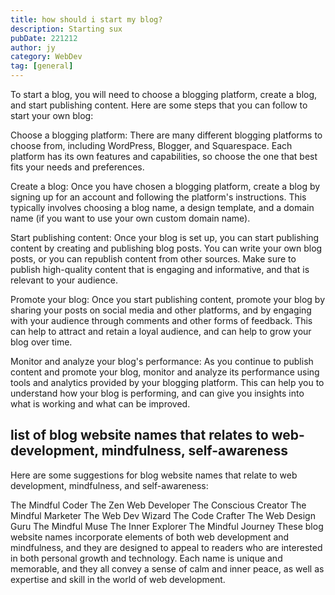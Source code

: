 ```yaml
---
title: how should i start my blog?
description: Starting sux
pubDate: 221212
author: jy
category: WebDev
tag: [general]
---
```


To start a blog, you will need to choose a blogging platform, create a blog, and start publishing content. Here are some steps that you can follow to start your own blog:

Choose a blogging platform: There are many different blogging platforms to choose from, including WordPress, Blogger, and Squarespace. Each platform has its own features and capabilities, so choose the one that best fits your needs and preferences.

Create a blog: Once you have chosen a blogging platform, create a blog by signing up for an account and following the platform's instructions. This typically involves choosing a blog name, a design template, and a domain name (if you want to use your own custom domain name).

Start publishing content: Once your blog is set up, you can start publishing content by creating and publishing blog posts. You can write your own blog posts, or you can republish content from other sources. Make sure to publish high-quality content that is engaging and informative, and that is relevant to your audience.

Promote your blog: Once you start publishing content, promote your blog by sharing your posts on social media and other platforms, and by engaging with your audience through comments and other forms of feedback. This can help to attract and retain a loyal audience, and can help to grow your blog over time.

Monitor and analyze your blog's performance: As you continue to publish content and promote your blog, monitor and analyze its performance using tools and analytics provided by your blogging platform. This can help you to understand how your blog is performing, and can give you insights into what is working and what can be improved.


## list of blog website names that relates to web-development, mindfulness, self-awareness
Here are some suggestions for blog website names that relate to web development, mindfulness, and self-awareness:

The Mindful Coder
The Zen Web Developer
The Conscious Creator
The Mindful Marketer
The Web Dev Wizard
The Code Crafter
The Web Design Guru
The Mindful Muse
The Inner Explorer
The Mindful Journey
These blog website names incorporate elements of both web development and mindfulness, and they are designed to appeal to readers who are interested in both personal growth and technology. Each name is unique and memorable, and they all convey a sense of calm and inner peace, as well as expertise and skill in the world of web development.

